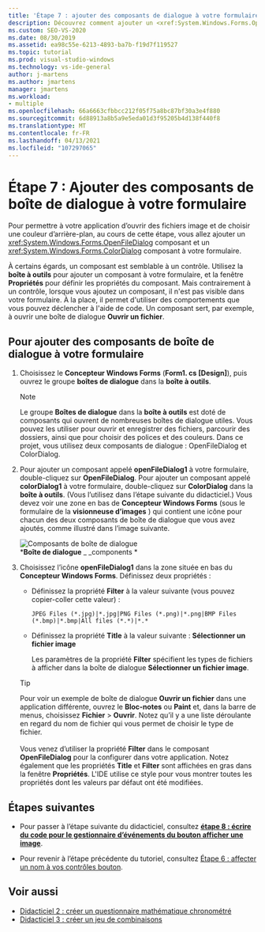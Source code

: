 ```yaml
---
title: 'Étape 7 : ajouter des composants de dialogue à votre formulaire'
description: Découvrez comment ajouter un <xref:System.Windows.Forms.OpenFileDialog> composant de boîte de dialogue et un <xref:System.Windows.Forms.ColorDialog> composant de boîte de dialogue à votre formulaire.
ms.custom: SEO-VS-2020
ms.date: 08/30/2019
ms.assetid: ea98c55e-6213-4893-ba7b-f19d7f119527
ms.topic: tutorial
ms.prod: visual-studio-windows
ms.technology: vs-ide-general
author: j-martens
ms.author: jmartens
manager: jmartens
ms.workload:
- multiple
ms.openlocfilehash: 66a6663cfbbcc212f05f75a8bc87bf30a3e4f880
ms.sourcegitcommit: 6d88913a8b5a9e5eda01d3f95205b4d138f440f8
ms.translationtype: MT
ms.contentlocale: fr-FR
ms.lasthandoff: 04/13/2021
ms.locfileid: "107297065"
---
```

# <a name="step-7-add-dialog-components-to-your-form"></a>Étape 7 : Ajouter des composants de boîte de dialogue à votre formulaire

Pour permettre à votre application d’ouvrir des fichiers image et de choisir une couleur d’arrière-plan, au cours de cette étape, vous allez ajouter un <xref:System.Windows.Forms.OpenFileDialog> composant et un <xref:System.Windows.Forms.ColorDialog> composant à votre formulaire.

À certains égards, un composant est semblable à un contrôle. Utilisez la **boîte à outils** pour ajouter un composant à votre formulaire, et la fenêtre **Propriétés** pour définir les propriétés du composant. Mais contrairement à un contrôle, lorsque vous ajoutez un composant, il n'est pas visible dans votre formulaire. À la place, il permet d'utiliser des comportements que vous pouvez déclencher à l'aide de code. Un composant sert, par exemple, à ouvrir une boîte de dialogue **Ouvrir un fichier**.

## <a name="to-add-dialog-components-to-your-form"></a>Pour ajouter des composants de boîte de dialogue à votre formulaire

1. Choisissez le **Concepteur Windows Forms** (**Form1. cs [Design]**), puis ouvrez le groupe **boîtes de dialogue** dans la **boîte à outils**.

    > [!NOTE]
    > Le groupe **Boîtes de dialogue** dans la **boîte à outils** est doté de composants qui ouvrent de nombreuses boîtes de dialogue utiles. Vous pouvez les utiliser pour ouvrir et enregistrer des fichiers, parcourir des dossiers, ainsi que pour choisir des polices et des couleurs. Dans ce projet, vous utilisez deux composants de dialogue : OpenFileDialog et ColorDialog.

1. Pour ajouter un composant appelé **openFileDialog1** à votre formulaire, double-cliquez sur **OpenFileDialog**. Pour ajouter un composant appelé **colorDialog1** à votre formulaire, double-cliquez sur **ColorDialog** dans la **boîte à outils**. (Vous l’utilisez dans l’étape suivante du didacticiel.) Vous devez voir une zone en bas de **Concepteur Windows Forms** (sous le formulaire de la **visionneuse d’images** ) qui contient une icône pour chacun des deux composants de boîte de dialogue que vous avez ajoutés, comme illustré dans l’image suivante.

     ![Composants de boîte de dialogue](../ide/media/express_dialogsadded.png)<br>***Boîte de dialogue** _ _components *

1. Choisissez l’icône **openFileDialog1** dans la zone située en bas du **Concepteur Windows Forms**. Définissez deux propriétés :

    - Définissez la propriété **Filter** à la valeur suivante (vous pouvez copier-coller cette valeur) :

        ```
        JPEG Files (*.jpg)|*.jpg|PNG Files (*.png)|*.png|BMP Files (*.bmp)|*.bmp|All files (*.*)|*.*
        ```

    - Définissez la propriété **Title** à la valeur suivante : **Sélectionner un fichier image**

         Les paramètres de la propriété **Filter** spécifient les types de fichiers à afficher dans la boîte de dialogue **Sélectionner un fichier image**.

    > [!TIP]
    > Pour voir un exemple de boîte de dialogue **Ouvrir un fichier** dans une application différente, ouvrez le **Bloc-notes** ou **Paint** et, dans la barre de menus, choisissez **Fichier** > **Ouvrir**. Notez qu’il y a une liste déroulante en regard du nom de fichier qui vous permet de choisir le type de fichier. <br/><br/>Vous venez d’utiliser la propriété **Filter** dans le composant **OpenFileDialog** pour la configurer dans votre application. Notez également que les propriétés **Title** et **Filter** sont affichées en gras dans la fenêtre **Propriétés**. L'IDE utilise ce style pour vous montrer toutes les propriétés dont les valeurs par défaut ont été modifiées.

## <a name="next-steps"></a>Étapes suivantes

* Pour passer à l’étape suivante du didacticiel, consultez **[étape 8 : écrire du code pour le gestionnaire d’événements du bouton afficher une image](../ide/step-8-write-code-for-the-show-a-picture-button-event-handler.md)**.

* Pour revenir à l’étape précédente du tutoriel, consultez [Étape 6 : affecter un nom à vos contrôles bouton](../ide/step-6-name-your-button-controls.md).

## <a name="see-also"></a>Voir aussi

* [Didacticiel 2 : créer un questionnaire mathématique chronométré](tutorial-2-create-a-timed-math-quiz.md)
* [Didacticiel 3 : créer un jeu de combinaisons](tutorial-3-create-a-matching-game.md)
